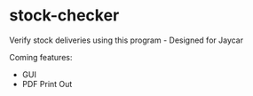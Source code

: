 # stock-checker
Verify stock deliveries using this program - Designed for Jaycar

Coming features:
  * GUI
  * PDF Print Out

